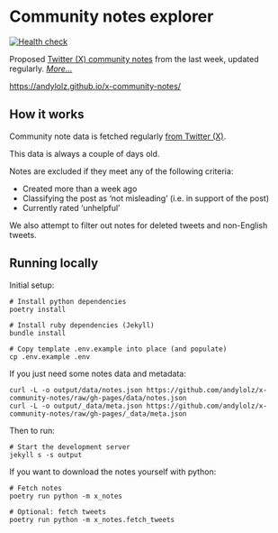 # Community notes explorer

[![Health check](https://github.com/andylolz/x-community-notes/actions/workflows/health_check.yml/badge.svg)](https://github.com/andylolz/x-community-notes/actions/workflows/health_check.yml)

Proposed [Twitter (X) community notes](https://x.com/i/communitynotes/download-data) from the last week, updated regularly. _[More…](#how-it-works)_

https://andylolz.github.io/x-community-notes/

## How it works

Community note data is fetched regularly [from Twitter (X)](https://x.com/i/communitynotes/download-data).

This data is always a couple of days old.

Notes are excluded if they meet any of the following criteria:

* Created more than a week ago
* Classifying the post as ‘not misleading’ (i.e. in support of the post)
* Currently rated ‘unhelpful’

We also attempt to filter out notes for deleted tweets and non-English tweets.

## Running locally

Initial setup:

```shell
# Install python dependencies
poetry install

# Install ruby dependencies (Jekyll)
bundle install

# Copy template .env.example into place (and populate)
cp .env.example .env
```

If you just need some notes data and metadata:

```shell
curl -L -o output/data/notes.json https://github.com/andylolz/x-community-notes/raw/gh-pages/data/notes.json
curl -L -o output/_data/meta.json https://github.com/andylolz/x-community-notes/raw/gh-pages/_data/meta.json
```

Then to run:

```shell
# Start the development server
jekyll s -s output
```

If you want to download the notes yourself with python:
```
# Fetch notes
poetry run python -m x_notes

# Optional: fetch tweets
poetry run python -m x_notes.fetch_tweets
```
